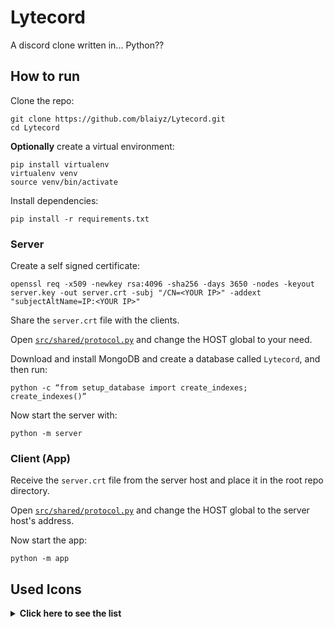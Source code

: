 # Lytecord

A discord clone written in... Python??

## How to run

Clone the repo:
```
git clone https://github.com/blaiyz/Lytecord.git
cd Lytecord
```

**Optionally** create a virtual environment:
```
pip install virtualenv
virtualenv venv
source venv/bin/activate
```

Install dependencies:
```
pip install -r requirements.txt
```

### Server
Create a self signed certificate:
```
openssl req -x509 -newkey rsa:4096 -sha256 -days 3650 -nodes -keyout server.key -out server.crt -subj "/CN=<YOUR IP>" -addext "subjectAltName=IP:<YOUR IP>"
```


Share the `server.crt` file with the clients.

Open [`src/shared/protocol.py`](./src/shared/protocol.py#L8) and change the HOST global to your need.

Download and install MongoDB and create a database called `Lytecord`, and then run:
```
python -c “from setup_database import create_indexes; create_indexes()”
```

Now start the server with:
```
python -m server
```

### Client (App)
Receive the `server.crt` file from the server host and place it in the root repo directory.

Open [`src/shared/protocol.py`](./src/shared/protocol.py#L8) and change the HOST global to the server host's address.

Now start the app:
```
python -m app
```

## Used Icons

<details>
  <summary><strong>Click here to see the list</strong></summary>
<br>
<table>
  <tr>
    <td><a href="https://www.flaticon.com/free-icons/paper-clip" title="paper clip icons">Paper clip icons created by GOFOX - Flaticon</a></td>
  </tr>
  <tr>
    <td><a href="https://www.flaticon.com/free-icons/community" title="community icons">Community icons created by KP Arts - Flaticon</a></td>
  </tr>
  <tr>
    <td><a href="https://www.flaticon.com/free-icons/image-placeholder" title="image placeholder icons">Image placeholder icons created by Graphics Plazza - Flaticon</a></td>
  </tr>
  <tr>
    <td><a href="https://www.flaticon.com/free-icons/error" title="error icons">Error icons created by Gregor Cresnar - Flaticon</a></td>
  </tr>
  <tr>
    <td><a href="https://www.flaticon.com/free-icons/join" title="join icons">Join icons created by Fathema Khanom - Flaticon</a></td>
  </tr>
  <tr>
    <td><a href="https://www.flaticon.com/free-icons/add" title="add icons">Add icons created by Freepik - Flaticon</a></td>
  </tr>
  <tr>
    <td><a href="https://www.flaticon.com/free-icons/hashtag" title="hashtag icons">Hashtag icons created by Mayor Icons - Flaticon</a></td>
  </tr>
</table>
</details>
